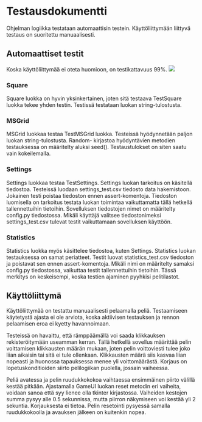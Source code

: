 # Testausdokumentti
Ohjelman logiikka testataan automaattisin testein. Käyttöliittymään liittyvä testaus on suoritettu manuaalisesti.

## Automaattiset testit

Koska käyttöliittymää ei oteta huomioon, on testikattavuus 99%. 
<img src="https://github.com/ElomaaTapio/ot-harjoitustyo/blob/main/dokumentaatio/kuvat/test_coverage.png">

### Square
Square luokka on hyvin yksinkertainen, joten sitä testaava TestSquare luokka tekee yhden testin. Testissä testataan luokan string-tulostusta. 

### MSGrid
MSGrid luokkaa testaa TestMSGrid luokka. Testeissä hyödynnetään paljon luokan string-tulostusta. Random- kirjastoa hyödyntävien metodien testauksessa on määritelty aluksi seed(). Testaustulokset on siten saatu vain kokeilemalla. 

### Settings
Settings luokkaa testaa TestSettings. Settings luokan tarkoitus on käsitellä tiedostoa. Testeissä luodaan settings_test.csv tiedosto data hakemistoon. Jokainen testi poistaa tiedoston ennen assert-komentoja. Tiedoston luomisella on tarkoitus testata luokan toimintaa vaikuttamatta tällä hetkellä tallennettuihin tietoihin. Sovelluksen tiedostojen nimet on määritelty config.py tiedostossa. Mikäli käyttäjä valitsee tiedostonimeksi settings_test.csv tulevat testit vaikuttamaan sovelluksen käyttöön.

### Statistics
Statistics luokka myös käsittelee tiedostoa, kuten Settings. Statistics luokan testauksessa on samat periatteet. Testit luovat statistics_test.csv tiedoston ja poistavat sen ennen assert-komentoja. Mikäli nimi on määritelty samaksi config.py tiedostossa, vaikuttaa testit tallennettuihin tietoihin. Tässä merkitys on keskeisempi, koska testien ajaminen pyyhkisi pelitilastot.

## Käyttöliittymä
Käyttöliittymää on testattu manuaalisesti pelaamalla peliä. Testaamiseen käytetystä ajasta ei ole arviota, koska aktiivisen testauksen ja rennon pelaamisen eroa ei kyetty havannoimaan. 

Testeissä on havaittu, että rämppäämällä voi saada klikkauksen rekisteröitymään useamman kerran. Tällä hetkellä sovellus määrittää pelin voittamisen klikkausten määrän mukaan, joten pelin voittoviesti tulee joko liian aikaisin tai sitä ei tule ollenkaan. Klikkausten määrä siis kasvaa liian nopeasti ja huonossa tapauksessa menee yli voittomäärästä. Korjaus on lopetuskonditioiden siirto pelilogiikan puolella, jossain vaiheessa.

Peliä avatessa ja pelin ruudukkokokoa vaihtaessa ensimmäinen piirto välillä kestää pitkään. Ajastamalla GameUI luokan reset metodin eri vaiheita, voidaan sanoa että syy lienee olla tkinter kirjastossa. Vaiheiden kestojen summa pysyy alle 0.5 sekunnissa, mutta piirron näkymiseen voi kestää yli 2 sekuntia. Korjauksesta ei tietoa. Pelin resetointi pysyessä samalla ruudukkokoolla ja avauksen jälkeen on kuitenkin nopea.
